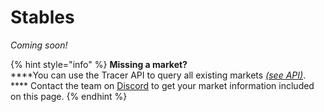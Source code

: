# Stables

_Coming soon!_

{% hint style="info" %}
**Missing a market?**\
****You can use the Tracer API to query all existing markets [_(see API)_](broken-reference). **** Contact the team on [Discord](https://discord.gg/TracerDAO) to get your market information included on this page.
{% endhint %}
